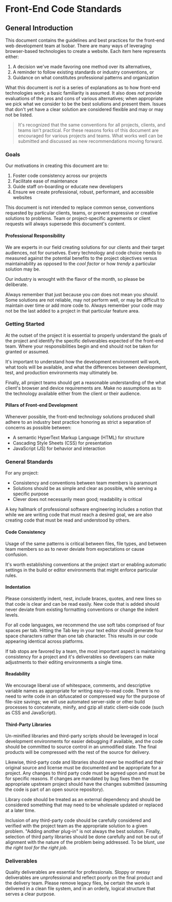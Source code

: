 # Front-End Code Standards

## General Introduction

This document contains the guidelines and best practices for the front-end web development team at Isobar. There are many ways of leveraging browser-based technologies to create a website. Each item here represents either:

1. A decision we've made favoring one method over its alternatives,
1. A reminder to follow existing standards or industry conventions, or
1. Guidance on what constitutes professional patterns and organization

What this document is _not_ is a series of explanations as to how front-end technologies work; a basic familiarity is assumed. It also does _not_ provide evaluations of the pros and cons of various alternatives; when appropriate we pick what we consider to be the best solutions and present them. Issues that don't yet have a clear solution are considered flexible and may or may not be listed.

> It's recognized that the same conventions for all projects, clients, and teams isn't practical. For these reasons forks of this document are encouraged for various projects and teams. 
What works well can be submitted and discussed as new recommendations moving forward. 

### Goals

Our motivations in creating this document are to:

 1. Foster code consistency across our projects 
 1. Facilitate ease of maintenance
 1. Guide staff on-boarding or educate new developers
 1. Ensure we create professional, robust, performant, and accessible websites

This document is not intended to replace common sense, conventions requested by particular clients, teams, or prevent expressive or creative solutions to problems. Team or project-specific agreements or client requests will always supersede this document's content.

#### Professional Responsibility

We are experts in our field creating solutions for our clients and their target audiences, not for ourselves. Every technology and code choice needs to measured against the potential benefits to the project objectives versus maintainability as opposed to the _cool factor_ or how _trendy_ a particular solution may be. 

Our industry is wrought with the flavor of the month, so please be deliberate. 

Always remember that just because you _can_ does not mean you _should_. Some solutions are not reliable, may not perform well, or may be difficult to maintain over time or add more code to. Always remember your code may not be the last added to a project in that particular feature area.

### Getting Started

At the outset of the project it is essential to properly understand the goals of the project and identify the specific deliverables expected of the front-end team. Where your responsibilities begin and end should not be taken for granted or assumed.

It's important to understand how the development environment will work, what tools will be available, and what the differences between development, test, and production environments may ultimately be.

Finally, all project teams should get a reasonable understanding of the what client's browser and device requirements are. Make no assumptions as to the technology available either from the client or their audience.

#### Pillars of Front-end Development

Whenever possible, the front-end technology solutions produced shall adhere to an industry best practice honoring as strict a separation of concerns as possible between:

 - A semantic HyperText Markup Language (HTML) for structure
 - Cascading Style Sheets (CSS) for presentation
 - JavaScript (JS) for behavior and interaction

### General Standards

For any project:

 - Consistency and conventions between team members is paramount
 - Solutions should be as simple and clear as possible, while serving a specific purpose
 - Clever does not necessarily mean good; readability is critical

A key hallmark of professional software engineering includes a notion that while we are writing code that must reach a desired goal, we are also creating code that must be read and understood by others.

#### Code Consistency

Usage of the same patterns is critical between files, file types, and between team members so as to never deviate from expectations or cause confusion.

It's worth establishing conventions at the project start or enabling automatic settings in the build or editor environments that might enforce particular rules.

#### Indentation

Please consistently indent, nest, include braces, quotes, and new lines so that code is clear and can be read easily. New code that is added should never deviate from existing formatting conventions or change the indent levels.

For all code languages, we recommend the use soft tabs comprised of four spaces per tab. Hitting the Tab key in your text editor should generate four space characters rather than one tab character. This results in our code appearing identical across platforms.

If tab stops are favored by a team, the most important aspect is maintaining consistency for a project and it's deliverables so developers can make adjustments to their editing environments a single time.

#### Readability

We encourage liberal use of whitespace, comments, and descriptive variable names as appropriate for writing easy-to-read code. There is no need to write code in an obfuscated or compressed way for the purpose of file-size savings; we will use automated server-side or other build processes to concatenate, minify, and gzip all static client-side code (such as CSS and JavaScript).

#### Third-Party Libraries

Un-minified libraries and third-party scripts should be leveraged in local development environments for easier debugging if available, and the code should be committed to source control in an unmodified state. The final products will be compressed with the rest of the source for delivery.

Likewise, third-party code and libraries should never be modified and their original source and license must be documented and be appropriate for a project. Any changes to third party code must be agreed upon and must be for specific reasons. If changes are mandated by bug fixes then the appropriate upstream project should have the changes submitted (assuming the code is part of an open source repository).

Library code should be treated as an external dependency and should be considered something that may need to be wholesale updated or replaced at a later time.

Inclusion of any third-party code should be carefully considered and verified with the project team as the appropriate solution to a given problem. "Adding another plug-in" is not always the best solution. Finally, selection of third party libraries should be done carefully and not be out of alignment with the nature of the problem being addressed. To be blunt, _use the right tool for the right job_.

### Deliverables

Quality deliverables are essential for professionals. Sloppy or messy deliverables are unprofessional and reflect poorly on the final product and the delivery team. Please remove legacy files, be certain the work is delivered in a clean file system, and in an orderly, logical structure that serves a clear purpose.

